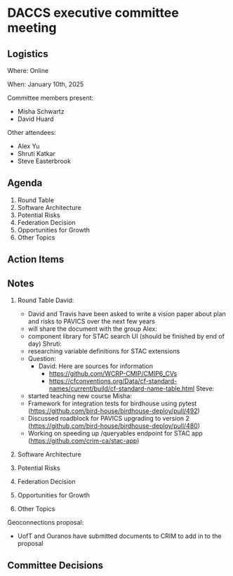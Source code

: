 # DACCS executive committee meeting

## Logistics

Where: Online

When: January 10th, 2025

Committee members present:

- Misha Schwartz
- David Huard

Other attendees:

- Alex Yu
- Shruti Katkar
- Steve Easterbrook

## Agenda

1. Round Table
2. Software Architecture
3. Potential Risks
4. Federation Decision
5. Opportunities for Growth
6. Other Topics

## Action Items


## Notes

1. Round Table
David:
   - David and Travis have been asked to write a vision paper about plan and risks to PAVICS over the next few years
   - will share the document with the group
Alex:
   - component library for STAC search UI (should be finished by end of day)
Shruti:
   - researching variable definitions for STAC extensions
   - Question:
      - David: Here are sources for information
         - https://github.com/WCRP-CMIP/CMIP6_CVs
         - https://cfconventions.org/Data/cf-standard-names/current/build/cf-standard-name-table.html
Steve:
   - started teaching new course
Misha:
   - Framework for integration tests for birdhouse using pytest (https://github.com/bird-house/birdhouse-deploy/pull/492)
   - Discussed roadblock for PAVICS upgrading to version 2 (https://github.com/bird-house/birdhouse-deploy/pull/480)
   - Working on speeding up /queryables endpoint for STAC app (https://github.com/crim-ca/stac-app)

2. Software Architecture
3. Potential Risks
4. Federation Decision
5. Opportunities for Growth
6. Other Topics

Geoconnections proposal:
   - UofT and Ouranos have submitted documents to CRIM to add in to the proposal

## Committee Decisions
